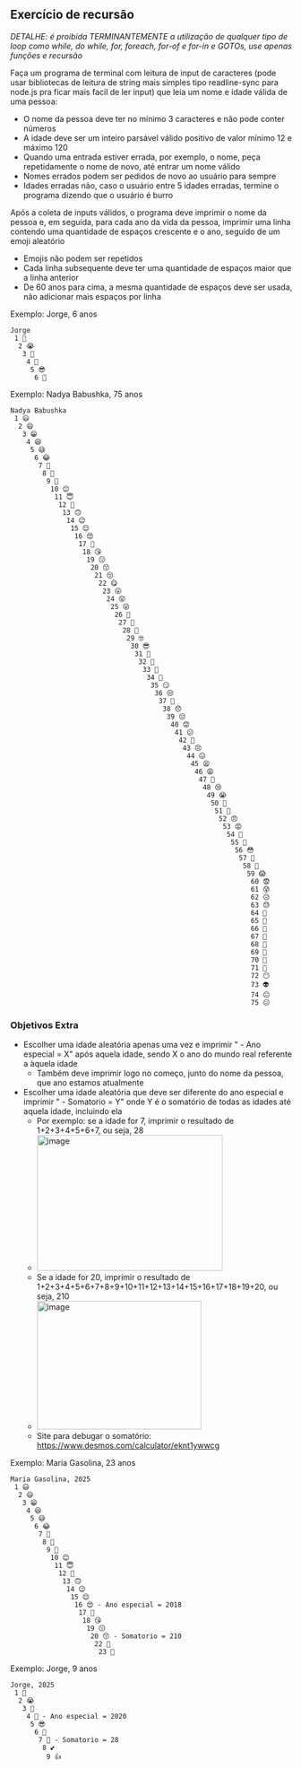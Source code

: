 ## Exercício de recursão
*DETALHE: é proibida TERMINANTEMENTE a utilização de qualquer tipo de loop como while, do while, for, foreach, for-of e for-in e GOTOs, use apenas funções e recursão*

Faça um programa de terminal com leitura de input de caracteres (pode usar bibliotecas de leitura de string mais simples tipo readline-sync para node.js pra ficar mais facil de ler input) que leia um nome e idade válida de uma pessoa:
- O nome da pessoa deve ter no mínimo 3 caracteres e não pode conter números
- A idade deve ser um inteiro parsável válido positivo de valor mínimo 12 e máximo 120
- Quando uma entrada estiver errada, por exemplo, o nome, peça repetidamente o nome de novo, até entrar um nome válido
- Nomes errados podem ser pedidos de novo ao usuário para sempre
- Idades erradas não, caso o usuário entre 5 idades erradas, termine o programa dizendo que o usuário é burro

Após a coleta de inputs válidos, o programa deve imprimir o nome da pessoa e, em seguida, para cada ano da vida da pessoa, imprimir uma linha contendo uma quantidade de espaços crescente e o ano, seguido de um emoji aleatório
- Emojis não podem ser repetidos
- Cada linha subsequente deve ter uma quantidade de espaços maior que a linha anterior
- De 60 anos para cima, a mesma quantidade de espaços deve ser usada, não adicionar mais espaços por linha

Exemplo: Jorge, 6 anos
```
Jorge
 1 🤌
  2 😭
   3 👿
    4 🙁
     5 😎
      6 🤔
```

Exemplo: Nadya Babushka, 75 anos
```
Nadya Babushka
 1 😃
  2 😄
   3 😁
    4 😆
     5 😅
      6 😂
       7 🤣
        8 🥲
         9 🥹
          10 😊
           11 😇
            12 🙂
             13 🙃
              14 😉
               15 😌
                16 😍
                 17 🥰
                  18 😘
                   19 😗
                    20 😙
                     21 😚
                      22 😋
                       23 😛
                        24 😝
                         25 😜
                          26 🤪
                           27 🤨
                            28 🧐
                             29 🤓
                              30 😎
                               31 🥸
                                32 🤩
                                 33 🥳
                                  34 🤡
                                   35 😏
                                    36 😒
                                     37 💩
                                      38 😞
                                       39 😔
                                        40 😟
                                         41 😕
                                          42 🙁
                                           43 😣
                                            44 😖
                                             45 😫
                                              46 😩
                                               47 🥺
                                                48 😢
                                                 49 😭
                                                  50 👻
                                                   51 😤
                                                    52 😠
                                                     53 😡
                                                      54 🤬
                                                       55 🤯
                                                        56 😳
                                                         57 🥵
                                                          58 🥶
                                                           59 😱
                                                            60 😨
                                                            61 😰
                                                            62 😥
                                                            63 😓
                                                            64 🫣
                                                            65 🤗
                                                            66 🫡
                                                            67 🤔
                                                            68 🫢
                                                            69 🤭
                                                            70 🤫
                                                            71 🤥
                                                            72 😶
                                                            73 👽
                                                            74 😐
                                                            75 😑
```

### Objetivos Extra
- Escolher uma idade aleatória apenas uma vez e imprimir " - Ano especial = X" após aquela idade, sendo X o ano do mundo real referente a àquela idade
  - Também deve imprimir logo no começo, junto do nome da pessoa, que ano estamos atualmente
- Escolher uma idade aleatória que deve ser diferente do ano especial e imprimir " - Somatorio = Y" onde Y é o somatório de todas as idades até aquela idade, incluindo ela
  - Por exemplo: se a idade for 7, imprimir o resultado de 1+2+3+4+5+6+7, ou seja, 28
  - <img width="331" height="242" alt="image" src="https://github.com/user-attachments/assets/e4ac8538-8b9f-451b-a46b-2bd41d71d33b" />
  - Se a idade for 20, imprimir o resultado de 1+2+3+4+5+6+7+8+9+10+11+12+13+14+15+16+17+18+19+20, ou seja, 210
  - <img width="293" height="229" alt="image" src="https://github.com/user-attachments/assets/cd088142-d959-414d-8e0a-5b1124aee72d" />
  - Site para debugar o somatório: https://www.desmos.com/calculator/eknt1ywwcg



Exemplo: Maria Gasolina, 23 anos
```
Maria Gasolina, 2025
 1 😃
  2 😄
   3 😁
    4 😆
     5 😅
      6 😂
       7 🤣
        8 🥲
         9 🥹
          10 😊
           11 😇
            12 🙂
             13 🙃
              14 😉
               15 😌
                16 😍 - Ano especial = 2018
                 17 🥰
                  18 😘
                   19 😗
                    20 😙 - Somatorio = 210
                     22 🙏
                      23 🤌
```

Exemplo: Jorge, 9 anos
```
Jorge, 2025
 1 🤌
  2 😭
   3 👿
    4 🙁 - Ano especial = 2020
     5 😎
      6 🤔
       7 🙏 - Somatorio = 28
        8 💕
         9 👍
```
